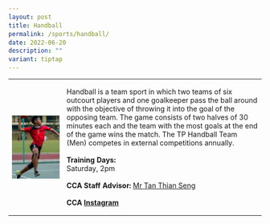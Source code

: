 ```yaml
---
layout: post
title: Handball
permalink: /sports/handball/
date: 2022-06-20
description: ""
variant: tiptap
---
```

<table style="minWidth: 50px">
<colgroup>
<col>
<col>
</colgroup>
<tbody>
<tr>
<td rowspan="1" colspan="1">
<div class="isomer-image-wrapper">
<img style="display:block;margin-left:auto;margin-right:auto;" height="auto" width="100%" alt="Handball" src="/images/Sports/HANDBALL.png">
</div>
</td>
<td rowspan="1" colspan="1">
<p>Handball is a team sport in which two teams of six outcourt players and
one goalkeeper pass the ball around with the objective of throwing it into
the goal of the opposing team. The game consists of two halves of 30 minutes
each and the team with the most goals at the end of the game wins the match.
The TP Handball Team (Men) competes in external competitions annually.
<br>
<br><strong>Training Days:</strong>
<br>Saturday, 2pm
<br>
<br><strong>CCA Staff Advisor:</strong>  <a href="mailto:Tan_Thian_Seng@tp.edu.sg" rel="noopener noreferrer nofollow" target="_blank">Mr Tan Thian Seng</a>
<br>
<br><strong>CCA <a href="https://www.instagram.com/tphandball/" rel="noopener noreferrer nofollow" target="_blank">Instagram</a></strong>
</p>
</td>
</tr>
</tbody>
</table>
<p></p>